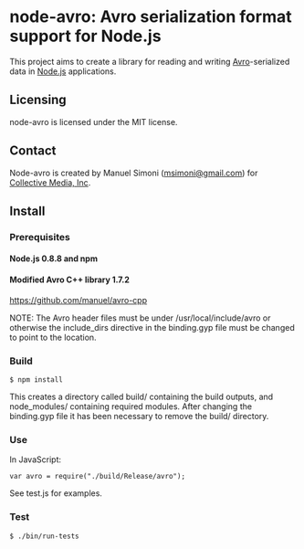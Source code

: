 # node-avro: Avro serialization format support for Node.js

This project aims to create a library for reading and writing
[Avro](http://avro.apache.org/)-serialized data in
[Node.js](http://nodejs.org/) applications.

## Licensing

node-avro is licensed under the MIT license.

## Contact

Node-avro is created by Manuel Simoni
([msimoni@gmail.com](mailto:msimoni@gmail.com)) for [Collective Media,
Inc](http://www.collective.com/).

## Install

### Prerequisites

#### Node.js 0.8.8 and npm

#### Modified Avro C++ library 1.7.2

https://github.com/manuel/avro-cpp

NOTE: The Avro header files must be under /usr/local/include/avro or
otherwise the include_dirs directive in the binding.gyp file must be
changed to point to the location.

### Build

```
$ npm install
```

This creates a directory called build/ containing the build outputs,
and node_modules/ containing required modules.  After changing the
binding.gyp file it has been necessary to remove the build/ directory.

### Use

In JavaScript:

```
var avro = require("./build/Release/avro");
```

See test.js for examples.

### Test

```
$ ./bin/run-tests
```
